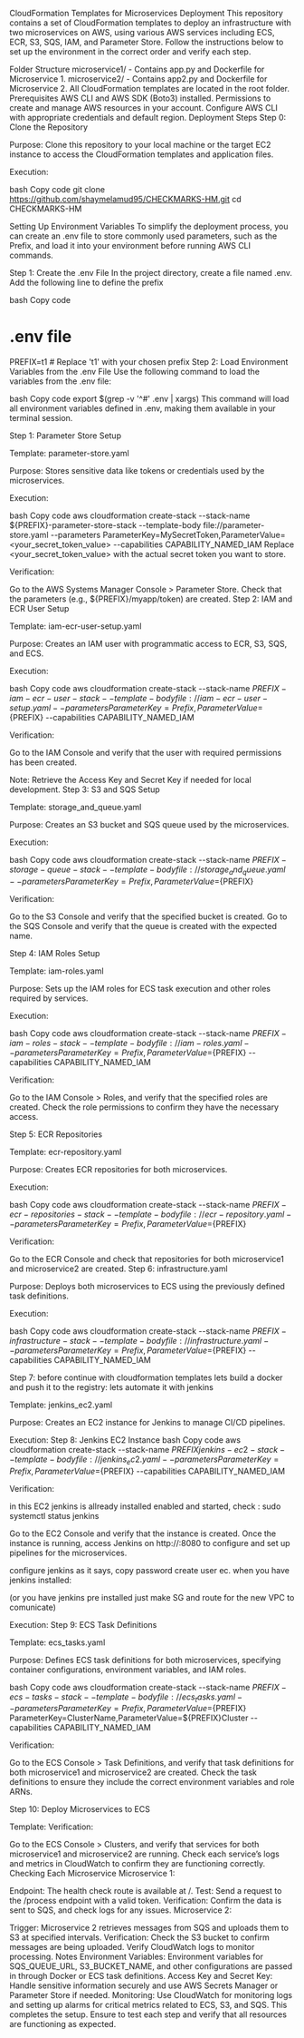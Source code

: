 CloudFormation Templates for Microservices Deployment
This repository contains a set of CloudFormation templates to deploy an infrastructure with two microservices on AWS, using various AWS services including ECS, ECR, S3, SQS, IAM, and Parameter Store. Follow the instructions below to set up the environment in the correct order and verify each step.

Folder Structure
microservice1/ - Contains app.py and Dockerfile for Microservice 1.
microservice2/ - Contains app2.py and Dockerfile for Microservice 2.
All CloudFormation templates are located in the root folder.
Prerequisites
AWS CLI and AWS SDK (Boto3) installed.
Permissions to create and manage AWS resources in your account.
Configure AWS CLI with appropriate credentials and default region.
Deployment Steps
Step 0: Clone the Repository

Purpose: Clone this repository to your local machine or the target EC2 instance to access the CloudFormation templates and application files.

Execution:

bash
Copy code
git clone https://github.com/shaymelamud95/CHECKMARKS-HM.git
cd CHECKMARKS-HM

Setting Up Environment Variables
To simplify the deployment process, you can create an .env file to store commonly used parameters, such as the Prefix, and load it into your environment before running AWS CLI commands.

Step 1: Create the .env File
In the project directory, create a file named .env.
Add the following line to define the prefix

bash
Copy code
# .env file
PREFIX=t1  # Replace 't1' with your chosen prefix
Step 2: Load Environment Variables from the .env File
Use the following command to load the variables from the .env file:

bash
Copy code
export $(grep -v '^#' .env | xargs)
This command will load all environment variables defined in .env, making them available in your terminal session.

Step 1: Parameter Store Setup

Template: parameter-store.yaml

Purpose: Stores sensitive data like tokens or credentials used by the microservices.

Execution:

bash
Copy code
aws cloudformation create-stack --stack-name ${PREFIX}-parameter-store-stack --template-body file://parameter-store.yaml --parameters ParameterKey=MySecretToken,ParameterValue=<your_secret_token_value> --capabilities CAPABILITY_NAMED_IAM
Replace <your_secret_token_value> with the actual secret token you want to store.

Verification:

Go to the AWS Systems Manager Console > Parameter Store.
Check that the parameters (e.g., ${PREFIX}/myapp/token) are created.
Step 2: IAM and ECR User Setup

Template: iam-ecr-user-setup.yaml

Purpose: Creates an IAM user with programmatic access to ECR, S3, SQS, and ECS.

Execution:

bash
Copy code
aws cloudformation create-stack --stack-name ${PREFIX}-iam-ecr-user-stack --template-body file://iam-ecr-user-setup.yaml --parameters ParameterKey=Prefix,ParameterValue=${PREFIX} --capabilities CAPABILITY_NAMED_IAM


Verification:

Go to the IAM Console and verify that the user with required permissions has been created.

Note: Retrieve the Access Key and Secret Key if needed for local development.
Step 3: S3 and SQS Setup

Template: storage_and_queue.yaml

Purpose: Creates an S3 bucket and SQS queue used by the microservices.

Execution:

bash
Copy code
aws cloudformation create-stack --stack-name ${PREFIX}-storage-queue-stack --template-body file://storage_and_queue.yaml --parameters ParameterKey=Prefix,ParameterValue=${PREFIX}

Verification:

Go to the S3 Console and verify that the specified bucket is created.
Go to the SQS Console and verify that the queue is created with the expected name.

Step 4: IAM Roles Setup

Template: iam-roles.yaml

Purpose: Sets up the IAM roles for ECS task execution and other roles required by services.

Execution:

bash
Copy code
aws cloudformation create-stack --stack-name ${PREFIX}-iam-roles-stack --template-body file://iam-roles.yaml --parameters ParameterKey=Prefix,ParameterValue=${PREFIX} --capabilities CAPABILITY_NAMED_IAM

Verification:

Go to the IAM Console > Roles, and verify that the specified roles are created.
Check the role permissions to confirm they have the necessary access.


Step 5: ECR Repositories

Template: ecr-repository.yaml

Purpose: Creates ECR repositories for both microservices.

Execution:

bash
Copy code
aws cloudformation create-stack --stack-name ${PREFIX}-ecr-repositories-stack --template-body file://ecr-repository.yaml --parameters ParameterKey=Prefix,ParameterValue=${PREFIX}

Verification:

Go to the ECR Console and check that repositories for both microservice1 and microservice2 are created.
Step 6:
infrastructure.yaml

Purpose: Deploys both microservices to ECS using the previously defined task definitions.

Execution:

bash
Copy code
aws cloudformation create-stack --stack-name ${PREFIX}-infrastructure-stack --template-body file://infrastructure.yaml --parameters ParameterKey=Prefix,ParameterValue=${PREFIX} --capabilities CAPABILITY_NAMED_IAM

Step 7:
before continue with cloudformation templates lets build a docker and push it to the registry: lets automate it with jenkins

Template: jenkins_ec2.yaml

Purpose: Creates an EC2 instance for Jenkins to manage CI/CD pipelines.

Execution:
Step 8: Jenkins EC2 Instance
bash
Copy code
aws cloudformation create-stack --stack-name ${PREFIX}jenkins-ec2-stack --template-body file://jenkins_ec2.yaml --parameters ParameterKey=Prefix,ParameterValue=${PREFIX} --capabilities CAPABILITY_NAMED_IAM

Verification:

in this EC2 jenkins is allready installed enabled and started,
check : sudo systemctl status jenkins

Go to the EC2 Console and verify that the instance is created.
Once the instance is running, access Jenkins on http://<instance-ip>:8080 to configure and set up pipelines for the microservices.

configure jenkins as it says, copy password create user ec.
when you have jenkins installed:

(or you have jenkins pre installed just make SG and route for the new VPC to comunicate)

Execution:
Step 9: ECS Task Definitions

Template: ecs_tasks.yaml

Purpose: Defines ECS task definitions for both microservices, specifying container configurations, environment variables, and IAM roles.

bash
Copy code
aws cloudformation create-stack --stack-name ${PREFIX}-ecs-tasks-stack --template-body file://ecs_tasks.yaml --parameters ParameterKey=Prefix,ParameterValue=${PREFIX} ParameterKey=ClusterName,ParameterValue=${PREFIX}Cluster --capabilities CAPABILITY_NAMED_IAM

Verification:

Go to the ECS Console > Task Definitions, and verify that task definitions for both microservice1 and microservice2 are created.
Check the task definitions to ensure they include the correct environment variables and role ARNs.



Step 10: Deploy Microservices to ECS

Template: 
Verification:

Go to the ECS Console > Clusters, and verify that services for both microservice1 and microservice2 are running.
Check each service’s logs and metrics in CloudWatch to confirm they are functioning correctly.
Checking Each Microservice
Microservice 1:

Endpoint: The health check route is available at /.
Test: Send a request to the /process endpoint with a valid token.
Verification: Confirm the data is sent to SQS, and check logs for any issues.
Microservice 2:

Trigger: Microservice 2 retrieves messages from SQS and uploads them to S3 at specified intervals.
Verification: Check the S3 bucket to confirm messages are being uploaded. Verify CloudWatch logs to monitor processing.
Notes
Environment Variables: Environment variables for SQS_QUEUE_URL, S3_BUCKET_NAME, and other configurations are passed in through Docker or ECS task definitions.
Access Key and Secret Key: Handle sensitive information securely and use AWS Secrets Manager or Parameter Store if needed.
Monitoring: Use CloudWatch for monitoring logs and setting up alarms for critical metrics related to ECS, S3, and SQS.
This completes the setup. Ensure to test each step and verify that all resources are functioning as expected.

